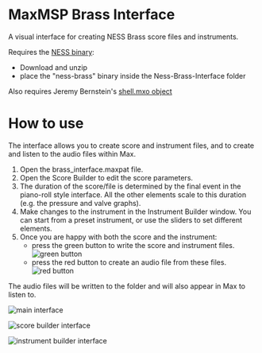 # MaxMSP Brass Interface
A visual interface for creating NESS Brass score files and instruments. 

Requires the [NESS binary](http://www.ness.music.ed.ac.uk/music-and-tools/releases):
- Download and unzip
- place the "ness-brass" binary inside the Ness-Brass-Interface folder

Also requires Jeremy Bernstein's [shell.mxo object](https://github.com/jeremybernstein/shell/releases/tag/1.0b2)

# How to use

The interface allows you to create score and instrument files, and to create and listen to the audio files within Max.

1. Open the brass_interface.maxpat file.
2. Open the Score Builder to edit the score parameters.
3. The duration of the score/file is determined by the final event in the piano-roll style interface. All the other elements scale to this duration (e.g. the pressure and valve graphs).
4. Make changes to the instrument in the Instrument Builder window. You can start from a preset instrument, or use the sliders to set different elements.
5. Once you are happy with both the score and the instrument: 
    - press the green button to write the score and instrument files. ![green button](http://tommudd.co.uk/ness/button_green_2.png)
    - press the red button to create an audio file from these files. ![red button](http://tommudd.co.uk/ness/button_red.png)

The audio files will be written to the folder and will also appear in Max to listen to.

![main interface](http://tommudd.co.uk/ness/brass_main.png)

![score builder interface](http://tommudd.co.uk/ness/brass_score.png)

![instrument builder interface](http://tommudd.co.uk/ness/brass_instrument.png)
